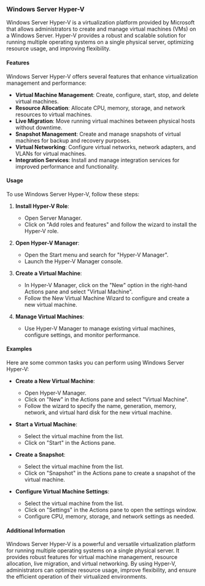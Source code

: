 
### Windows Server Hyper-V

Windows Server Hyper-V is a virtualization platform provided by Microsoft that allows administrators to create and manage virtual machines (VMs) on a Windows Server. Hyper-V provides a robust and scalable solution for running multiple operating systems on a single physical server, optimizing resource usage, and improving flexibility.

#### Features

Windows Server Hyper-V offers several features that enhance virtualization management and performance:

- **Virtual Machine Management**: Create, configure, start, stop, and delete virtual machines.
- **Resource Allocation**: Allocate CPU, memory, storage, and network resources to virtual machines.
- **Live Migration**: Move running virtual machines between physical hosts without downtime.
- **Snapshot Management**: Create and manage snapshots of virtual machines for backup and recovery purposes.
- **Virtual Networking**: Configure virtual networks, network adapters, and VLANs for virtual machines.
- **Integration Services**: Install and manage integration services for improved performance and functionality.

#### Usage

To use Windows Server Hyper-V, follow these steps:

1. **Install Hyper-V Role**:
   - Open Server Manager.
   - Click on "Add roles and features" and follow the wizard to install the Hyper-V role.

2. **Open Hyper-V Manager**:
   - Open the Start menu and search for "Hyper-V Manager".
   - Launch the Hyper-V Manager console.

3. **Create a Virtual Machine**:
   - In Hyper-V Manager, click on the "New" option in the right-hand Actions pane and select "Virtual Machine".
   - Follow the New Virtual Machine Wizard to configure and create a new virtual machine.

4. **Manage Virtual Machines**:
   - Use Hyper-V Manager to manage existing virtual machines, configure settings, and monitor performance.

#### Examples

Here are some common tasks you can perform using Windows Server Hyper-V:

- **Create a New Virtual Machine**:
  - Open Hyper-V Manager.
  - Click on "New" in the Actions pane and select "Virtual Machine".
  - Follow the wizard to specify the name, generation, memory, network, and virtual hard disk for the new virtual machine.

- **Start a Virtual Machine**:
  - Select the virtual machine from the list.
  - Click on "Start" in the Actions pane.

- **Create a Snapshot**:
  - Select the virtual machine from the list.
  - Click on "Snapshot" in the Actions pane to create a snapshot of the virtual machine.

- **Configure Virtual Machine Settings**:
  - Select the virtual machine from the list.
  - Click on "Settings" in the Actions pane to open the settings window.
  - Configure CPU, memory, storage, and network settings as needed.

#### Additional Information

Windows Server Hyper-V is a powerful and versatile virtualization platform for running multiple operating systems on a single physical server. It provides robust features for virtual machine management, resource allocation, live migration, and virtual networking. By using Hyper-V, administrators can optimize resource usage, improve flexibility, and ensure the efficient operation of their virtualized environments.
